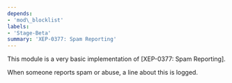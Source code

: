 ```yaml
---
depends:
- 'mod\_blocklist'
labels:
- 'Stage-Beta'
summary: 'XEP-0377: Spam Reporting'
---
```


This module is a very basic implementation of [XEP-0377: Spam Reporting].

When someone reports spam or abuse, a line about this is logged.

